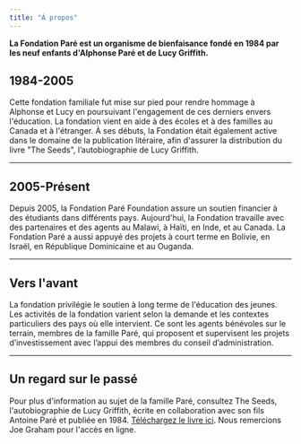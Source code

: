 ```yaml
---
title: "À propos"
---
```


**La Fondation Paré est un organisme de bienfaisance fondé en 1984 par les neuf enfants d'Alphonse Paré et de Lucy Griffith.**

## 1984-2005

Cette fondation familiale fut mise sur pied pour rendre hommage à Alphonse et Lucy en poursuivant l'engagement de ces derniers envers l'éducation. La fondation vient en aide à des écoles et à des familles au Canada et à l'étranger. À ses débuts, la Fondation était également active dans le domaine de la publication litéraire, afin d'assurer la distribution du livre "The Seeds", l’autobiographie de Lucy Griffith.

---

## 2005-Présent

Depuis 2005, la Fondation Paré Foundation assure un soutien financier à des étudiants dans différents pays. Aujourd'hui, la Fondation travaille avec des partenaires et des agents au Malawi, à Haïti, en Inde, et au Canada. La Fondation Paré a aussi appuyé des projets à court terme en
Bolivie, en Israël, en République Dominicaine et au Ouganda.

---

## Vers l'avant

La fondation privilégie le soutien à long terme de l'éducation des jeunes. Les activités de la fondation varient selon la demande et les contextes particuliers des pays où elle intervient. Ce sont les agents bénévoles sur le terrain, membres de la famille Paré, qui proposent et supervisent les projets d’investissement avec l’appui des membres du conseil d’administration.

---

## Un regard sur le passé

Pour plus d'information au sujet de la famille Paré, consultez The Seeds, l'autobiographie de Lucy Griffith, écrite en collaboration avec son fils Antoine Paré et publiée en 1984. [Téléchargez le livre ici](https://www.ballyhoo.ca/lucy-pareacute-the-seeds.html). Nous remercions Joe Graham pour l'accès en ligne.
